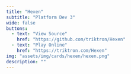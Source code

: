 ```yaml
---
title: "Hexen"
subtitle: "Platform Dev 3"
wide: false
buttons:
  - text: "View Source"
    href: "https://github.com/triktron/Hexen"
  - text: "Play Online"
    href: "https://triktron.com/Hexen"
img: "assets/img/cards/hexen/hexen.png"
description: ""
---
```


